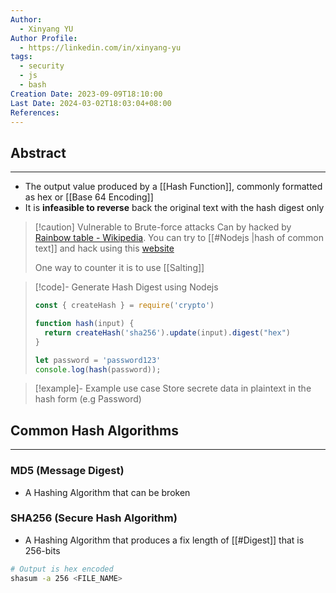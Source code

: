 ```yaml
---
Author:
  - Xinyang YU
Author Profile:
  - https://linkedin.com/in/xinyang-yu
tags:
  - security
  - js
  - bash
Creation Date: 2023-09-09T18:10:00
Last Date: 2024-03-02T18:03:04+08:00
References: 
---
```

## Abstract
---
- The output value produced by a [[Hash Function]], commonly formatted as hex or [[Base 64 Encoding]]
- It is **infeasible to reverse** back the original text with the hash digest only

>[!caution] Vulnerable to Brute-force attacks
> Can by hacked by [Rainbow table - Wikipedia](https://en.wikipedia.org/wiki/Rainbow_table). You can try to  [[#Nodejs |hash of common text]] and hack using this [website](https://crackstation.net/)
> 
> One way to counter it is to use [[Salting]]

>[!code]- Generate Hash Digest using Nodejs
>
> ```js
> const { createHash } = require('crypto')
> 
> function hash(input) {
>   return createHash('sha256').update(input).digest("hex")
> }
> 
> let password = 'password123'
> console.log(hash(password));
> ```

>[!example]- Example use case
> Store secrete data in plaintext in the hash form (e.g Password)








## Common Hash Algorithms
---
### MD5 (Message Digest)
- A Hashing Algorithm that can be broken 
### SHA256 (Secure Hash Algorithm)
- A Hashing Algorithm that produces a fix length of [[#Digest]] that is 256-bits
```bash
# Output is hex encoded
shasum -a 256 <FILE_NAME>
```
